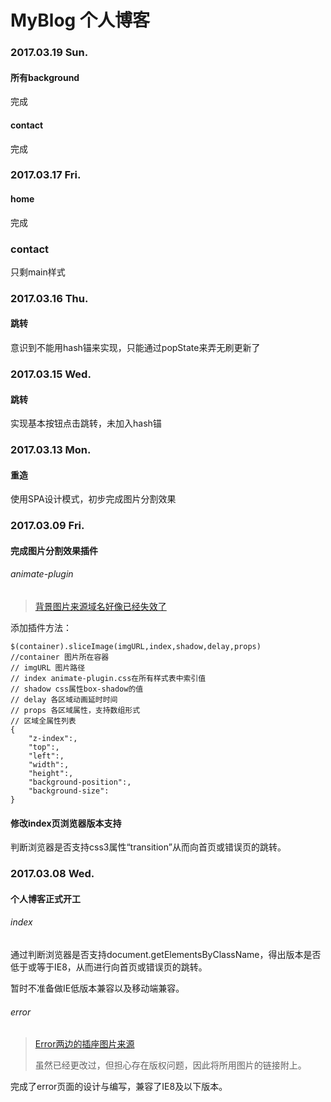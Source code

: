 # MyBlog 个人博客

### 2017.03.19 Sun.

#### 所有background

完成

#### contact

完成

### 2017.03.17 Fri.

#### home

完成

### contact

只剩main样式

### 2017.03.16 Thu.

#### 跳转

意识到不能用hash锚来实现，只能通过popState来弄无刷更新了

### 2017.03.15 Wed.

#### 跳转

实现基本按钮点击跳转，未加入hash锚

### 2017.03.13 Mon.

#### 重造

使用SPA设计模式，初步完成图片分割效果

### 2017.03.09 Fri.

#### 完成图片分割效果插件

###### animate-plugin

>[背景图片来源域名好像已经失效了](http://www.5iweb.com)

添加插件方法：

    $(container).sliceImage(imgURL,index,shadow,delay,props)
    //container 图片所在容器
    // imgURL 图片路径
    // index animate-plugin.css在所有样式表中索引值
    // shadow css属性box-shadow的值
    // delay 各区域动画延时时间
    // props 各区域属性，支持数组形式
    // 区域全属性列表
    {
        "z-index":,
        "top":,
        "left":,
        "width":,
        "height":,
        "background-position":,
        "background-size":
    }

#### 修改index页浏览器版本支持

判断浏览器是否支持css3属性“transition”从而向首页或错误页的跳转。

### 2017.03.08 Wed.

#### 个人博客正式开工

###### index

通过判断浏览器是否支持document.getElementsByClassName，得出版本是否低于或等于IE8，从而进行向首页或错误页的跳转。

暂时不准备做IE低版本兼容以及移动端兼容。

###### error

>[Error两边的插座图片来源](http://588ku.com/sucai/3196661.html)
>
>虽然已经更改过，但担心存在版权问题，因此将所用图片的链接附上。

完成了error页面的设计与编写，兼容了IE8及以下版本。